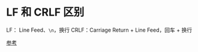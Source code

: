 # LF 和 CRLF 区别

LF： Line Feed、`\n`，换行
CRLF：Carriage Return + Line Feed，回车 + 换行

[参考](https://blog.csdn.net/samdy1990/article/details/103930855)